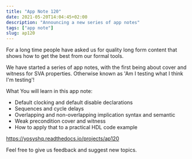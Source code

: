 ```yaml
---
title: "App Note 120"
date: 2021-05-20T14:04:45+02:00
description: "Announcing a new series of app notes"
tags: ["app note"]
slug: ap120
---
```


For a long time people have asked us for quality long form content that shows how to
get the best from our formal tools.

We have started a series of app notes, with the first being about cover and witness for SVA properties. Otherwise known as 'Am I testing what I think I'm testing'!

What You will learn in this app note:

* Default clocking and default disable declarations
* Sequences and cycle delays
* Overlapping and non-overlapping implication syntax and semantic
* Weak precondition cover and witness
* How to apply that to a practical HDL code example

https://yosyshq.readthedocs.io/projects/ap120

Feel free to give us feedback and suggest new topics.
